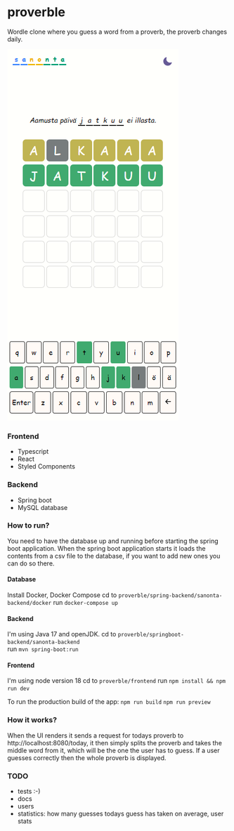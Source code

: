 # proverble

Wordle clone where you guess a word from a proverb, the proverb changes daily. 

![gameplay](./proverble.png)

### Frontend
- Typescript
- React
- Styled Components

### Backend
- Spring boot
- MySQL database

### How to run?

You need to have the database up and running before starting the spring boot application. When the spring boot application starts it loads the contents from a csv file to the database, if you want to add new ones you can do so there.

#### Database
Install Docker, Docker Compose
cd to `proverble/spring-backend/sanonta-backend/docker`
run `docker-compose up`

#### Backend
I'm using Java 17 and openJDK.
cd to `proverble/springboot-backend/sanonta-backend`  
run `mvn spring-boot:run`

#### Frontend
I'm using node version 18
cd to `proverble/frontend`
run `npm install && npm run dev`

To run the production build of the app:
`npm run build`
`npm run preview`

### How it works?
When the UI renders it sends a request for todays proverb to http://localhost:8080/today, it then simply splits the proverb and takes the middle word from it, which will be the one the user has to guess. If a user guesses correctly then the whole proverb is displayed.

### TODO
- tests :-)
- docs
- users
- statistics: how many guesses todays guess has taken on average, user stats 

